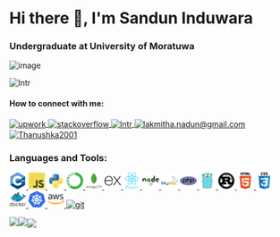 <h1>Hi there 👋, I'm Sandun Induwara</h1>
<h3>Undergraduate at University of Moratuwa</h3> 

![image](https://www.codewars.com/users/Sandun_induwara/badges/small)
<p align="left"> <img src="https://komarev.com/ghpvc/?username=lntr&label=Profile%20views&color=0e75b6&style=flat" alt="lntr" /> </p>

<h4 align="left">How to connect with me:</h4>
  <a href="https://www.upwork.com/freelancers/~013c39a80a4fa3cea8" target="blank">
    <img align="center" src="https://cdn.jsdelivr.net/npm/simple-icons@3.0.1/icons/upwork.svg" alt="upwork" height="30" width="30" />
  </a>
  <a href="https://stackoverflow.com/users/22231480/lntr" target="blank">
    <img align="center" src="https://cdn.jsdelivr.net/npm/simple-icons@3.0.1/icons/stackoverflow.svg" alt="stackoverflow" height="30" width="30" />
  </a>
  <a href="https://www.codewars.com/users/LNTR" target="blank">
    <img align="center" src="https://cdn.jsdelivr.net/npm/simple-icons@3.0.1/icons/codewars.svg" alt="lntr" height="30" width="30" />
  </a>
   <a href="mailto: lakmitha.nadun@gmail.com" target="blank">
    <img align="center" src="https://cdn.jsdelivr.net/npm/simple-icons@3.0.1/icons/gmail.svg" alt="lakmitha.nadun@gmail.com" height="30" width="30" />
  </a>
  <a href="https://web.facebook.com/Thanushka2001/" target="blank">
    <img align="center" src="https://cdn.jsdelivr.net/npm/simple-icons@3.0.1/icons/facebook.svg" alt="Thanushka2001" height="30" width="30" />
  </a>
  

<h3 align="left">Languages and Tools:</h3>
<p align="left">  
  <a href="https://www.w3schools.com/cpp/" target="_blank" rel="noreferrer"> <img src="https://raw.githubusercontent.com/devicons/devicon/master/icons/cplusplus/cplusplus-original.svg" alt="cplusplus" width="30" height="30"/> </a> 
  <a href="https://developer.mozilla.org/en-US/docs/Web/JavaScript" target="_blank" rel="noreferrer"> <img src="https://raw.githubusercontent.com/devicons/devicon/master/icons/javascript/javascript-original.svg" alt="javascript" width="30" height="30"/> </a> 
  <a href="https://www.python.org/" target="_blank" rel="noreferrer"> <img src="https://raw.githubusercontent.com/devicons/devicon/master/icons/python/python-original.svg" alt="python" width="30" height="30"/> </a> 
  <a href="https://www.anaconda.com/" target="_blank" rel="noreferrer"> <img src="https://github.com/devicons/devicon/blob/master/icons/anaconda/anaconda-original.svg" alt="anaconda" width="30" height="30"/> </a> 
  <a href="https://www.mongodb.com/" target="_blank" rel="noreferrer"> <img src="https://raw.githubusercontent.com/devicons/devicon/master/icons/mongodb/mongodb-original-wordmark.svg" alt="mongodb" width="30" height="30"/> </a> 
  <a href="https://expressjs.com/" target="_blank" rel="noreferrer"> <img src="https://github.com/devicons/devicon/blob/master/icons/express/express-original.svg" alt="expressjs" width="30" height="30"/> </a> 
  <a href="https://reactjs.org/" target="_blank" rel="noreferrer"> <img src="https://raw.githubusercontent.com/devicons/devicon/master/icons/react/react-original-wordmark.svg" alt="react" width="30" height="30"/> </a> 
  <a href="https://nodejs.org/en" target="_blank" rel="noreferrer"> <img src="https://raw.githubusercontent.com/devicons/devicon/master/icons/nodejs/nodejs-original-wordmark.svg" alt="nodejs" width="30" height="30"/> </a> 
  <a href="https://www.mysql.com/" target="_blank" rel="noreferrer"> <img src="https://raw.githubusercontent.com/devicons/devicon/master/icons/mysql/mysql-original-wordmark.svg" alt="mysql" width="30" height="30"/> </a>
  <a href="https://www.php.net/" target="_blank" rel="noreferrer"> <img src="https://github.com/devicons/devicon/blob/master/icons/php/php-original.svg" alt="php" width="30" height="30"/> </a>
  <a href="https://go.dev/" target="_blank" rel="noreferrer"> <img src="https://github.com/devicons/devicon/blob/master/icons/go/go-original.svg" alt="golang" width="30" height="30"/> </a> 
  <a href="https://www.rust-lang.org/" target="_blank" rel="noreferrer"> <img src="https://github.com/devicons/devicon/blob/master/icons/rust/rust-original.svg" alt="rust" width="30" height="30"/> </a> 
  <a href="https://www.w3.org/html/" target="_blank" rel="noreferrer"> <img src="https://raw.githubusercontent.com/devicons/devicon/master/icons/html5/html5-original-wordmark.svg" alt="html5" width="30" height="30"/> </a> 
  <a href="https://www.w3schools.com/css/" target="_blank" rel="noreferrer"> <img src="https://raw.githubusercontent.com/devicons/devicon/master/icons/css3/css3-original-wordmark.svg" alt="css3" width="30" height="30"/> </a> 
  <a href="https://www.docker.com/" target="_blank" rel="noreferrer"> <img src="https://raw.githubusercontent.com/devicons/devicon/master/icons/docker/docker-original-wordmark.svg" alt="docker" width="30" height="30"/> </a> 
  <a href="https://kubernetes.io/" target="_blank" rel="noreferrer"> <img src="https://github.com/devicons/devicon/blob/master/icons/kubernetes/kubernetes-original.svg" alt="k8s" width="30" height="30"/> </a> 
  <a href="https://aws.amazon.com/" target="_blank" rel="noreferrer"> <img src="https://github.com/devicons/devicon/blob/master/icons/amazonwebservices/amazonwebservices-original-wordmark.svg" alt="aws" width="30" height="30"/> </a> 
  <a href="https://git-scm.com/" target="_blank" rel="noreferrer"> <img src="https://www.vectorlogo.zone/logos/git-scm/git-scm-icon.svg" alt="git" width="30" height="30"/> </a> 
</p>

<img align="left" src="https://github-readme-stats.vercel.app/api/top-langs?username=lntr&show=cpp&hide=css,scss,html,batchfile&show_icons=true&locale=en&layout=compact">
<img align="center" src="https://github-readme-stats.vercel.app/api?username=lntr">
<img align="left" src="https://github-readme-streak-stats.herokuapp.com/?user=lntr&">
